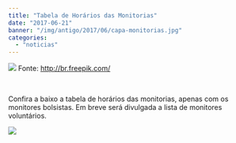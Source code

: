 ```yaml
---
title: "Tabela de Horários das Monitorias"
date: "2017-06-21"
banner: "/img/antigo/2017/06/capa-monitorias.jpg"
categories: 
  - "noticias"
---
```


![](/img/antigo/2017/06/capa-monitorias.jpg) Fonte: http://br.freepik.com/

 

Confira a baixo a tabela de horários das monitorias, apenas com os monitores bolsistas. Em breve será divulgada a lista de monitores voluntários.

![](/img/antigo/2017/06/monitores-bolsistas-3.jpg)
